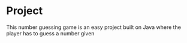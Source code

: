 # Project
This number guessing game is an easy project built on Java where the player has to guess a number given
